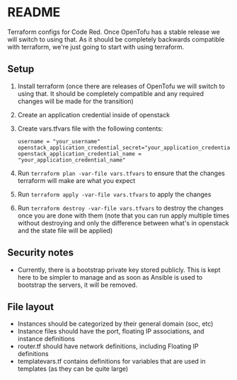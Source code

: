 # README

Terraform configs for Code Red. Once OpenTofu has a stable release we will switch to using that. As it should be completely backwards compatible with terraform, we're just going to start with using terraform.

## Setup

1. Install terraform (once there are releases of OpenTofu we will switch to using that. It should be completely compatible and any required changes will be made for the transition)
1. Create an application credential inside of openstack
1. Create vars.tfvars file with the following contents:

    ```YML
    username = "your_username"
    openstack_application_credential_secret="your_application_credential_secret"
    openstack_application_credential_name = "your_application_credential_name"
    ```

1. Run `terraform plan -var-file vars.tfvars` to ensure that the changes terraform will make are what you expect
1. Run `terraform apply -var-file vars.tfvars` to apply the changes
1. Run `terraform destroy -var-file vars.tfvars` to destroy the changes once you are done with them (note that you can run apply multiple times without destroying and only the difference between what's in openstack and the state file will be applied)

## Security notes

- Currently, there is a bootstrap private key stored publicly. This is kept here to be simpler to manage and as soon as Ansible is used to bootstrap the servers, it will be removed.

## File layout

- Instances should be categorized by their general domain (soc, etc)
- Instance files should have the port, floating IP associations, and instance definitions
- router.tf should have network definitions, including Floating IP definitions
- templatevars.tf contains definitions for variables that are used in templates (as they can be quite large)
